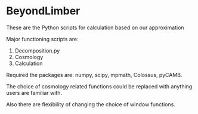 # BeyondLimber

These are the Python scripts for calculation based on our approximation

Major functioning scripts are:
1. Decomposition.py
2. Cosmology
3. Calculation

Required the packages are: numpy, scipy, mpmath, Colossus, pyCAMB.

The choice of cosmology related functions could be replaced with anything users are familiar with.

Also there are flexibility of changing the choice of window functions.
